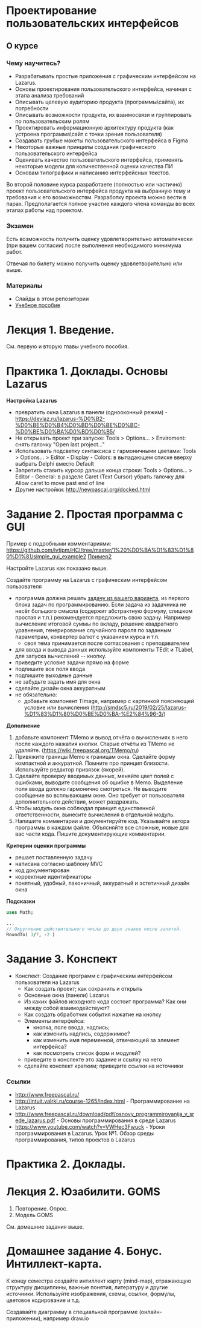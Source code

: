 # Проектирование пользовательских интерфейсов
## О курсе
### Чему научитесь?
- Разрабатывать простые приложения с графическим интерфейсом на Lazarus.
- Основы проектирования пользовательского интерфейса, начиная с этапа анализа требований
- Описывать целевую аудиторию продукта (программы\сайта), их потребности
- Описывать возможности продукта, их взаимосвязи и группировать по пользовательским ролям
- Проектировать информационную архитектуру продукта (как устроена программа\сайт с точки зрения пользователя)
- Создавать грубые макеты пользовательского интерфейса в Figma
- Некоторые важные принципы создания графического пользовательского интерфейса
- Оценивать качество пользовательского интерфейса, применять некоторые модели для количественной оценки качества ПИ
- Основам типографики и написанию интерфейсных текстов.

Во второй половине курса разработаете (полностью или частично) проект пользовательского интерфейса продукта на выбранную тему и требования к его возможностям.
Разработку проекта можно вести в парах. Предполагается полное участие каждого члена команды во всех этапах работы над проектом.


### Экзамен
Есть возможность получить оценку удовлетворительно автоматически (при вашем согласии) после выполнения необходимого минимума работ.

Отвечая по билету можно получить оценку удовлетворительно или выше. 


### Материалы
- Слайды в этом репозитории
- [Учебное пособие](../../StudBook.pdf)

# Лекция 1. Введение.
См. первую и вторую главы учебного пособия.

# Практика 1. Доклады. Основы Lazarus

**Настройка Lazarus**
- превратить окна Lazarus в панели (однооконный режим) - https://devlaz.ru/lazarus-%D0%B2-%D0%BE%D0%B4%D0%BD%D0%BE%D0%BC-%D0%BE%D0%BA%D0%BD%D0%B5/
- Не открывать проект при запуске: Tools > Options... > Enviroment: снять галочку "Open last project..."
- Использовать подсветку синтаксиса с гармоничными цветами: Tools > Options... > Editor - Display - Colors: в выпадающем списке вверху выбрать Delphi вместо Default
- Запретить ставить курсор дальше конца строки: Tools > Options... > Editor - General: в разделе Caret (Text Cursor) убрать галочку для Allow caret to move past end of line
- Другие настройки: http://newpascal.org/docked.html


# Задание 2. Простая программа с GUI

Пример с подробными комментариями: https://github.com/ivtipm/HCI/tree/master/1%20%D0%BA%D1%83%D1%80%D1%81/simple_gui_example2
[Пример2](2022/lazarus_example_1)

Настройте Lazarus как показано выше.

Создайте программу на Lazarus с графическим интерфейсом пользователя
  - программа должна решать [задачу из вашего варианта](https://ivtipm.github.io/Programming/Files/spisocall.htm), из первого блока задач по программированию.
  Если задача из задачника не несёт большого смысла (содержит абстрактную формулу, слишком простая и т.п.) рекомендуется предложить свою задачу. Например вычисление итоговой суммы по вкладу, решение квадратного уравнения, генерирование случайного пароля по заданным параметрам, конвертер валют с указанием курса и т.п.
    - своя тема принимается после согласования с преподавателем
  - для ввода и вывода данных используйте компоненты TEdit и TLabel, для запуска вычислений -- кнопку.
  - приведите условие задачи прямо на форме
  - подпишите все поля ввода
  - подпишите выходные данные
  - не забудьте задать имя для окна
  - сделайте дизайн окна аккуратным
  - не обязательно:
    - добавьте компонент TImage, например с картинкой поясняющей условие или вычисления (http://smdsc5.ru/2019/02/25/lazarus-%D1%83%D1%80%D0%BE%D0%BA-%E2%84%96-3/)

**Дополнение**
1. добавьте компонент TMemo и вывод отчёта о вычислениях в него после каждого нажатия кнопки. Старые отчёты из TMemo не удаляйте. (https://wiki.freepascal.org/TMemo/ru)
2. Привяжите границы Memo к границам окна. Сделайте форму компактной и аккуратной. Помните про принцип близости. Используйте редактор привязок (якорей).
3. Сделайте проверку вводимых данных, меняйте цвет полей с ошибками, выводите сообщения об ошибке в Memo. Выделение поля ввода должно гармонично смотреться. Не выводите сообщение во всплывающем окне. Оно требует от пользователя дополнительного действия, может раздражать. 
4. Чтобы модуль окна соблюдал принцип единственной ответственности, вынесите вычисления в отдельной модуль.
5. Напишите комментарии и документируйте код.
Указывайте автора программы в каждом файле. Объясняйте все сложные, новые для вас части кода. Пишите документирующие комментарии. 

**Критерии оценки программы**
- решает поставленную задачу
- написана согласно шаблону MVC
- код документирован
- корректные идентификаторы
- понятный, удобный, лаконичный, аккуратный и эстетичный дизайн окна


**Подсказки**

```pascal
uses Math;

...
// Округление действительного числа до двух знаков после запятой.
RoundTo( 3/7, -2 )
```




# Задание 3. Конспект
- Конспект: Создание программ с графическим интерфейсом пользователя на Lazarus
  - Как создать проект; как сохранить и открыть
  - Основные окна (панели) Lazarus
  - Из каких файлов исходного кода состоит программа? Как они между собой взаимодействуют?
  - Как создать обработчик события  нажатие на кнопку
  - Элементы интерфейса:
    - кнопка, поле ввода, надпись;
    - как изменить надпись, содержимое?
    - как изменить имя переменной, отвечающей за элемент интерфейса?
    - как посмотреть список форм и модулей?
  - приведите в конспекте это задание и ссылку на него
  - сделайте конспект кратким; приведите ссылки на источники



### Ссылки
- http://www.freepascal.ru/
- http://intuit.valrkl.ru/course-1265/index.html - Программирование на Lazarus
- http://www.freepascal.ru/download/pdf/osnovy_programmirovanija_v_srede_lazarus.pdf - Основы программирования в среде Lazarus
- https://www.youtube.com/watch?v=VWHec3Fwuck - Уроки программирования в Lazarus. Урок №1. Обзор среды программирования, типов проектов в Lazarus



# Практика 2. Доклады.

# Лекция 2. Юзабилити. GOMS
1. Повторение. Опрос.
2. Модель GOMS

См. домашние задания выше.


# Домашнее задание 4. Бонус. Интиллект-карта.
К концу семестра создайте интиллект карту (mind-map), отражающую структуру дисциплины, важные понятия, литературу и другие источники.
Используйте изображения, схемы, ссылки, формулы, цветовое кодирование и т.д.

Создавайте диаграмму в специальной программе (онлайн-приложении), например  draw.io